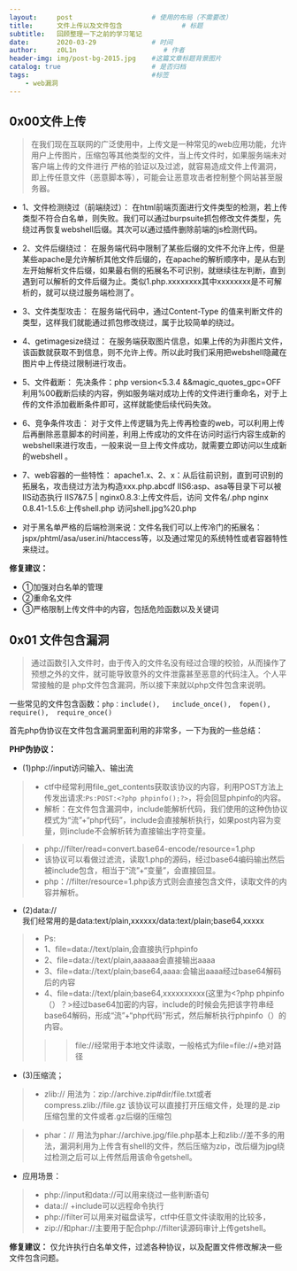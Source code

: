 ```yaml
---
layout:     post                    # 使用的布局（不需要改）
title:      文件上传以及文件包含               # 标题 
subtitle:   回顾整理一下之前的学习笔记
date:       2020-03-29              # 时间
author:     z0L1n                      # 作者
header-img: img/post-bg-2015.jpg    #这篇文章标题背景图片
catalog: true                       # 是否归档
tags:                               #标签
    - web漏洞
---
```


## 0x00文件上传
> 在我们现在互联网的广泛使用中，上传文是一种常见的web应用功能，允许用户上传图片，压缩包等其他类型的文件，当上传文件时，如果服务端未对客户端上传的文件进行
严格的验证以及过滤，就容易造成文件上传漏洞，即上传任意文件（恶意脚本等），可能会让恶意攻击者控制整个网站甚至服务器。

- 1、文件检测绕过（前端绕过）：
在html前端页面进行文件类型的检测，若上传类型不符合白名单，则失败。我们可以通过burpsuite抓包修改文件类型，先绕过再恢复webshell后缀。其次可以通过插件删除前端的js检测代码。
- 2、文件后缀绕过：
在服务端代码中限制了某些后缀的文件不允许上传，但是某些apache是允许解析其他文件后缀的，在apache的解析顺序中，是从右到左开始解析文件后缀，如果最右侧的拓展名不可识别，就继续往左判断，直到遇到可以解析的文件后缀为止。类似1.php.xxxxxxxx其中xxxxxxxx是不可解析的，就可以绕过服务端检测了。
- 3、文件类型攻击：
在服务端代码中，通过Content-Type 的值来判断文件的类型，这样我们就能通过抓包修改绕过，属于比较简单的绕过。
- 4、getimagesize绕过：
在服务端获取图片信息，如果上传的为非图片文件，该函数就获取不到信息，则不允许上传。所以此时我们采用把webshell隐藏在图片中上传绕过限制进行攻击。
- 5、文件截断：
先决条件：php version<5.3.4  &&magic_quotes_gpc=OFF
利用%00截断后续的内容，例如服务端对成功上传的文件进行重命名，对于上传的文件添加截断条件即可，这样就能使后续代码失效。
- 6、竞争条件攻击：
对于文件上传逻辑为先上传再检查的web，可以利用上传后再删除恶意脚本的时间差，利用上传成功的文件在访问时运行内容生成新的webshell来进行攻击，一般来说一旦上传文件成功，就需要立即访问以生成新的webshell
。
- 7、web容器的一些特性：
apache1.x、2、x：从后往前识别，直到可识别的拓展名，攻击绕过方法为构造xxx.php.abcdf
IIS6:asp、asa等目录下可以被IIS动态执行
IIS7&7.5 |  nginx0.8.3:上传文件后，访问 文件名/.php
nginx 0.8.41-1.5.6:上传shell.php 访问shell.jpg%20.php

- 对于黑名单严格的后端检测来说：文件名我们可以上传冷门的拓展名：jspx/phtml/asa/user.ini/htaccess等，以及通过常见的系统特性或者容器特性来绕过。

**修复建议：**
- ①加强对白名单的管理
- ②重命名文件
- ③严格限制上传文件中的内容，包括危险函数以及关键词

## 0x01 文件包含漏洞
> 通过函数引入文件时，由于传入的文件名没有经过合理的校验，从而操作了预想之外的文件，就可能导致意外的文件泄露甚至恶意的代码注入。个人平常接触的是
php文件包含漏洞，所以接下来就以php文件包含来说明。

一些常见的文件包含函数：`php：include(),   include_once(),  fopen(), require(),  require_once()`

首先php伪协议在文件包含漏洞里面利用的非常多，一下为我的一些总结：

**PHP伪协议：**
- (1)php://input访问输入、输出流
>- ctf中经常利用file_get_contents获取该协议的内容，利用POST方法上传发出请求:`Ps:POST:<?php phpinfo();?>`，将会回显phpinfo的内容。
>- 解析：在文件包含漏洞中，include能解析代码，我们使用的这种伪协议模式为“流”+“php代码”，include会直接解析执行，如果post内容为变量，则include不会解析转为直接输出字符变量。

>- php://filter/read=convert.base64-encode/resource=1.php
>- 该协议可以看做过滤流，读取1.php的源码，经过base64编码输出然后被include包含，相当于“流”+“变量”，会直接回显。
>- php：//filter/resource=1.php该方式则会直接包含文件，读取文件的内容并解析。

- (2)data://  
我们经常用的是data:text/plain,xxxxxx/data:text/plain;base64,xxxxx
>- Ps:
>- 1、file=data://text/plain,<?php phpinfo();?>会直接执行phpinfo
>- 2、file=data://text/plain,aaaaaa会直接输出aaaa
>- 3、file=data://text/plain;base64,aaaa:会输出aaaa经过base64解码后的内容
>- 4、file=data://text/plain;base64,xxxxxxxxxx(这里为<?php phpinfo（）？>经过base64加密的内容，include的时候会先把该字符串经base64解码，形成“流”+“php代码”形式，然后解析执行phpinfo（）的内容。
>>>file://经常用于本地文件读取，一般格式为file=file://+绝对路径

- (3)压缩流；
>-  zlib://
用法为：zip://archive.zip#dir/file.txt或者compress.zlib://file.gz
该协议可以直接打开压缩文件，处理的是.zip压缩包里的文件或者.gz后缀的压缩包

>-  phar：//
用法为phar://archive.jpg/file.php基本上和zlib://差不多的用法，漏洞利用为上传含有shell的文件，然后压缩为zip，改后缀为jpg绕过检测之后可以上传然后用该命令getshell。

- 应用场景：
>- php://input和data://可以用来绕过一些判断语句
>- data:// +include可以远程命令执行
>- php://filter可以用来对磁盘读写，ctf中任意文件读取用的比较多，
>- zip://和phar://主要用于配合php://filter读源码审计上传getshell。

**修复建议：** 仅允许执行白名单文件，过滤各种协议，以及配置文件修改解决一些文件包含问题。
